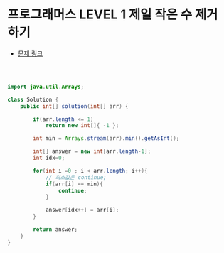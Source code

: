 # 프로그래머스 LEVEL 1 제일 작은 수 제거 하기

- [문제 링크](https://programmers.co.kr/learn/courses/30/lessons/12935?language=java)

</br>

```java

import java.util.Arrays;

class Solution {
    public int[] solution(int[] arr) {

        if(arr.length <= 1)
            return new int[]{ -1 };

        int min = Arrays.stream(arr).min().getAsInt();

        int[] answer = new int[arr.length-1];
        int idx=0;

        for(int i =0 ; i < arr.length; i++){
            // 최소값은 continue;
            if(arr[i] == min){
                continue;
            }

            answer[idx++] = arr[i];
        }

        return answer;
    }
}


```

